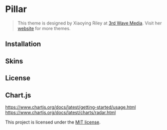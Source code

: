 # Pillar

> This theme is designed by Xiaoying Riley at [3rd Wave Media](http://themes.3rdwavemedia.com/).
> Visit her [website](http://themes.3rdwavemedia.com/) for more themes.

## Installation

## Skins

## License

## Chart.js

https://www.chartjs.org/docs/latest/getting-started/usage.html
https://www.chartjs.org/docs/latest/charts/radar.html

This project is licensed under the [MIT license](LICENSE.txt).
